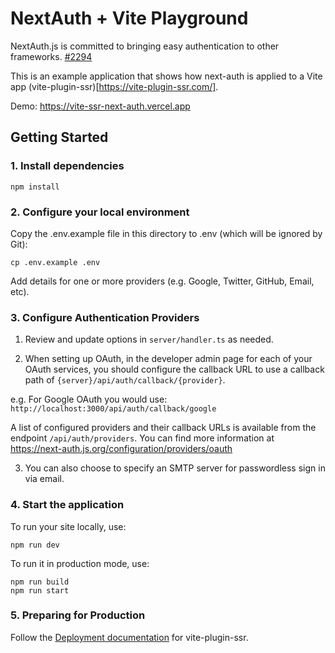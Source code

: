 # NextAuth + Vite Playground

NextAuth.js is committed to bringing easy authentication to other frameworks. [#2294](https://github.com/nextauthjs/next-auth/issues/2294)

This is an example application that shows how next-auth is applied to a Vite app (vite-plugin-ssr)[https://vite-plugin-ssr.com/].

Demo: https://vite-ssr-next-auth.vercel.app

## Getting Started

### 1. Install dependencies

```
npm install
```

### 2. Configure your local environment

Copy the .env.example file in this directory to .env (which will be ignored by Git):

```
cp .env.example .env
```

Add details for one or more providers (e.g. Google, Twitter, GitHub, Email, etc).

### 3. Configure Authentication Providers

1. Review and update options in `server/handler.ts` as needed.

2. When setting up OAuth, in the developer admin page for each of your OAuth services, you should configure the callback URL to use a callback path of `{server}/api/auth/callback/{provider}`.

  e.g. For Google OAuth you would use: `http://localhost:3000/api/auth/callback/google`

  A list of configured providers and their callback URLs is available from the endpoint `/api/auth/providers`. You can find more information at https://next-auth.js.org/configuration/providers/oauth

3. You can also choose to specify an SMTP server for passwordless sign in via email.

### 4. Start the application

To run your site locally, use:

```
npm run dev
```

To run it in production mode, use:

```
npm run build
npm run start
```

### 5. Preparing for Production

Follow the [Deployment documentation](https://vite-plugin-ssr.com/vercel) for vite-plugin-ssr.
